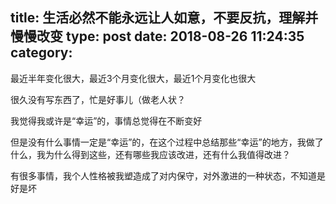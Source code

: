 title: 生活必然不能永远让人如意，不要反抗，理解并慢慢改变
type: post
date: 2018-08-26 11:24:35
category: 
---

最近半年变化很大，最近3个月变化很大，最近1个月变化也很大

很久没有写东西了，忙是好事儿（做老人状？

我觉得我或许是“幸运”的，事情总觉得在不断变好

但是没有什么事情一定是“幸运”的，在这个过程中总结那些“幸运”的地方，我做了什么，我为什么得到这些，还有哪些我应该改进，还有什么我值得改进？

有很多事情，我个人性格被我塑造成了对内保守，对外激进的一种状态，不知道是好是坏